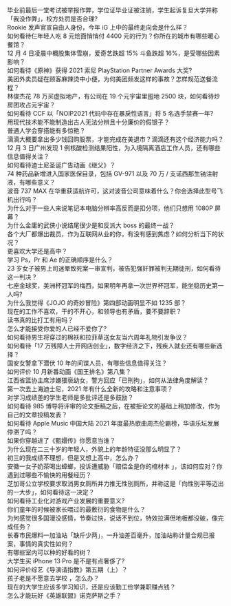 毕业前最后一堂考试被举报作弊，学位证毕业证被注销，学生起诉复旦大学并称「我没作弊」，校方处罚是否合理?  
Rookie 发声官宣自由人身份，今年 iG 上中的最终走向会是什么样？  
如何看待仨年轻人吃 8 元烩面悄悄付 4400 元的行为？你所在的城市有哪些暖心餐馆？  
12 月 4 日凌晨中概股集体雪崩，爱奇艺跌超 15% 斗鱼跌超 16%，是受哪些因素影响？  
如何看待《原神》获得 2021 索尼 PlayStation Partner Awards 大奖?  
美团外卖员疑在顾客麻辣烫中小便，为何美团频发这样的事故？怎样规范送餐流程？  
林俊杰花 78 万买虚拟地产，有公司在 19 个元宇宙里囤地 2500 块，如何看待炒房团攻占元宇宙？  
如何看待 CCF 以「NOIP2021 代码中存在暴戾性语言」将 5 名选手禁赛一年?  
用现代技术能不能制造出古人无法分辨且十分廉价的假银子？  
普通人学会穿搭能有多惊艳？  
滴滴大概要拿出多少钱回购股票，才能完成在美退市？滴滴还有这个经济能力吗？  
12 月 3 日广州发现 1 例核酸检测结果阳性，为入境隔离酒店工作人员，还有哪些信息值得关注？  
如何看待迪士尼圣诞广告动画《继父》？  
74 种药品新增进入国家医保目录，包括 GV-971 以及 70 万 / 支诺西那生钠注射液，有哪些意义？  
波音 737 MAX 在华重获适航许可，这对波音公司意味着什么？你会选择此型号飞机出行吗？  
为什么对于一些人来说笔记本电脑分辨率高反而是扣分项，他们只想用 1080P 屏幕？  
为什么金庸的武侠小说结尾很少是和反派大 boss 的最终一战？  
各个大厂都爆出裁员，作为互联网从业的你，有没有感到焦虑？如何分析当下的状况？  
更喜欢大学还是高中？  
学习 Ps，Pr 和 Ae 的正确顺序是什么？  
23 岁女子被男上司迷晕致死案一审宣判，被告犯强奸罪被判无期徒刑，如何看待这一判决？  
七座金球奖，美洲杯冠军的梅西，如果明年再拿一次世界杯冠军，能坐稳历史第一人吗?  
为什么我觉得《JOJO 的奇妙冒险》第四部动画明显不如 1235 部？  
现在的工作不喜欢，干的不开心，和领导也有矛盾，要不要辞职？  
读书真的比打工有用吗？  
怎么才能接受你爱的人已经不爱你了?  
如何看待男生将穿过的棉袄和拉菲草送女友当六周年礼物引发争议？  
如何看待「17 万残障人士开网店创业」，数字经济之下，残疾人就业还有哪些新选择？  
国安女警拿下潜伏 10 年的间谍人员，有哪些信息值得关注？  
如何评价 10 月新番动画《国王排名》第八集？  
江西省篮协主席涉嫌猥亵幼女，警方回应「已刑拘」，如何从法律角度解读？  
第一次去上海迪士尼，2021 年有什么全新的攻略和注意事项？  
对学习成绩差的学生老师是多批评还是多鼓励？  
如何看待 985 博导将评审的论文拒稿之后，在被拒论文的基础上稍加修改，作为自己的文章投稿发表？  
如何看待 Apple Music 中国大陆 2021 年度最热歌曲周杰伦霸榜，华语乐坛发展停滞了吗？  
如果你穿越进了《甄嬛传》你愿意当谁？  
为什么现在二三十岁的年轻人，外貌上的年龄特征没那么明显了？  
初三的我成绩不理想，但是又想上高中，怎么办？  
安徽一女子奶茶喝出蟑螂，投诉遭威胁「赔偿金是你的棺材本 」，该如何应对？你遇到过哪些不愉快的用餐经历？  
芝加哥公立学校要求取消男女厕所并力推无性别厕所，并称这是「向性别平等迈出的一大步」，如何看待这一决定？  
如何看待工业化对游戏产业发展的重要意义?  
你们童年的时候被家长喂过的最敷衍的食物是什么？  
为何感觉很多国漫没感情，节奏过快，说话不到位，特效拉满但地板都没破，像完成任务？  
长春市民爆料一加油站「缺斤少两」，一升油差百毫升，加油站称计量合规已报案，事情的真实性如何？  
有哪些室内可以种的好看的树？  
大学生买 iPhone 13 Pro 是不是有点奢侈了?  
如何评价综艺《导演请指教》第五期（上）？  
孩子老是不愿意去学校 ，怎么办？  
现在的大学生应该多学习知识，还是应该勤工俭学兼职赚点钱？  
怎么才能玩好《英雄联盟》诺克萨斯之手？  
